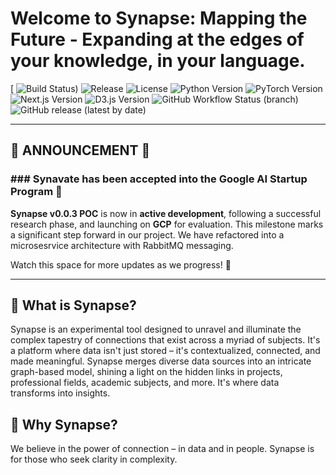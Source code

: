 # Welcome to Synapse: Mapping the Future - Expanding at the edges of your knowledge, in your language.
[
![Build Status](https://img.shields.io/cirrus/github/synavatae/synapse-monorepo))
![Release](https://img.shields.io/github/v/release/synavate/synapse-monorepo?style=flat-square&logo=github)
![License](https://img.shields.io/github/license/synavate/synapse-monorepo?style=flat-square)
![Python Version](https://img.shields.io/badge/python-3.10.11-blue.svg?style=flat-square&logo=python)
![PyTorch Version](https://img.shields.io/badge/pytorch-2.0%2B-blue.svg?style=flat-square&logo=pytorch)
![Next.js Version](https://img.shields.io/badge/next.js-10.11-black.svg?style=flat-square&logo=next.js)
![D3.js Version](https://img.shields.io/badge/D3.js-7.8.5-yellow.svg?style=flat-square&logo=d3.js)
![GitHub Workflow Status (branch)](https://img.shields.io/github/workflow/status/synavate/synapse-monorepo/develop?style=flat-square&logo=github)
![GitHub release (latest by date)](https://img.shields.io/github/v/release/synavate/synapse-monorepo?style=flat-square&logo=github)


---

## 📣 ANNOUNCEMENT 📣

### ### Synavate has been accepted into the Google AI Startup Program 🚀 ###

**Synapse v0.0.3 POC** is now in **active development**, following a successful research phase, and launching on **GCP** for evaluation.
This milestone marks a significant step forward in our project. We have refactored into a microsesrvice architecture with RabbitMQ messaging.

Watch this space for more updates as we progress! 🚀

---

## 🧬 What is Synapse?

Synapse is an experimental tool designed to unravel and illuminate the complex tapestry of connections that exist across a myriad of subjects. It's a platform where data isn't just stored – it's contextualized, connected, and made meaningful. Synapse merges diverse data sources into an intricate graph-based model, shining a light on the hidden links in projects, professional fields, academic subjects, and more. It's where data transforms into insights.

## 🌟 Why Synapse?

We believe in the power of connection – in data and in people. Synapse is for those who seek clarity in complexity.
